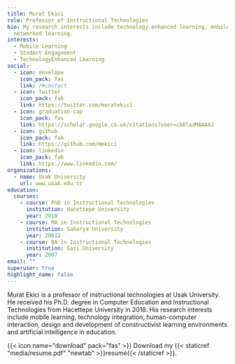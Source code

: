 ```yaml
---
title: Murat Ekici
role: Professor of Instructional Technologies
bio: My research interests include technology enhanced learning, mobile and
  networked learning.
interests:
  - Mobile Learning
  - Student Engagement
  - TechnologyEnhanced Learning
social:
  - icon: envelope
    icon_pack: fas
    link: /#contact
  - icon: twitter
    icon_pack: fab
    link: https://twitter.com/muratekici
  - icon: graduation-cap
    icon_pack: fas
    link: https://scholar.google.co.uk/citations?user=cbDlxdMAAAAJ
  - icon: github
    icon_pack: fab
    link: https://github.com/mekici
  - icon: linkedin
    icon_pack: fab
    link: https://www.linkedin.com/
organizations:
  - name: Usak University
    url: www.usak.edu.tr
education:
  courses:
    - course: PhD in Instructional Technologies
      institution: Hacettepe University
      year: 2018
    - course: MA in Instructional Technologies
      institution: Sakarya University
      year: 20012
    - course: BA in Instructional Technologies
      institution: Gazi University
      year: 2007
email: ""
superuser: true
highlight_name: false
---
```

Murat Ekici is a professor of instructional technologies at Usak University. He received his Ph.D. degree in Computer Education and Instructional Technologies from Hacettepe University in 2018. His research interests include mobile learning, technology integration, human-computer interaction, design and development of constructivist learning environments and artificial intelligence in education. 

{{< icon name="download" pack="fas" >}} Download my {{< staticref "media/resume.pdf" "newtab" >}}resumé{{< /staticref >}}.